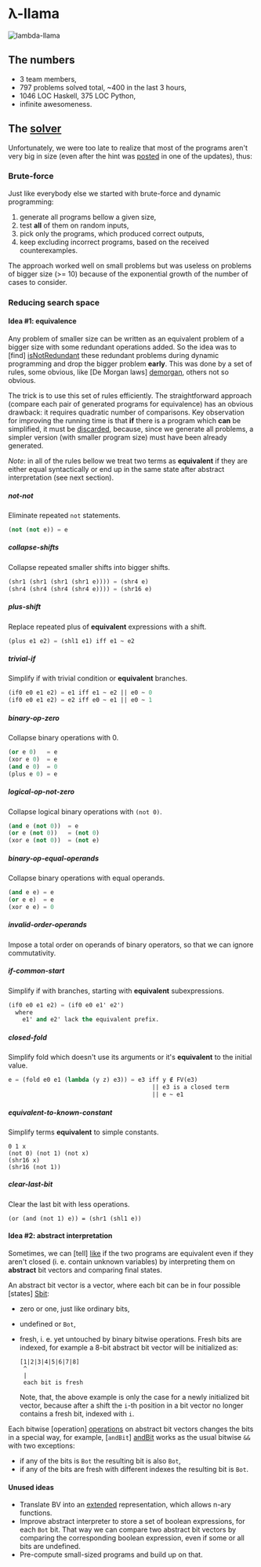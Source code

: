 λ-llama
=======

![lambda-llama](https://secure.gravatar.com/avatar/11ff8bcc12c392ad337115ca30a38fc1?s=250)

## The numbers

* 3 team members,
* 797 problems solved total, ~400 in the last 3 hours,
* 1046 LOC Haskell, 375 LOC Python,
* infinite awesomeness.

## The [solver](https://github.com/superbobry/icfpc2013/blob/master/bin/Submitter.hs#L123)

Unfortunately, we were too late to realize that most of the programs aren't
very big in size (even after the hint was [posted](http://icfpc2013.cloudapp.net)
in one of the updates), thus:

### Brute-force

Just like everybody else we started with brute-force and dynamic programming:

1. generate all programs bellow a given size,
2. test **all** of them on random inputs,
3. pick only the programs, which produced correct outputs,
4. keep excluding incorrect programs, based on the received counterexamples.

The approach worked well on small problems but was useless on problems of
bigger size (>= 10) because of the exponential growth of the number of cases
to consider.

### Reducing search space

#### Idea #1: equivalence

Any problem of smaller size can be written as an equivalent problem of a
bigger size with some redundant operations added. So the idea was to
[find] [isNotRedundant] these redundant problems during dynamic programming
and drop the bigger problem **early**. This was done by a set of rules,
some obvious, like [De Morgan laws] [demorgan], others not so obvious.

The trick is to use this set of rules efficiently. The straightforward
approach (compare each pair of generated programs for equivalence) has
an obvious drawback: it requires quadratic number of comparisons. Key
observation for improving the running time is that **if** there is a
program which **can** be simplified, it must be [discarded][filterRedundant],
because, since we generate all problems, a simpler version (with smaller
program size) must have been already generated.

*Note*: in all of the rules bellow we treat two terms as **equivalent** if
they are either equal syntactically or end up in the same state after
abstract interpretation (see next section).

##### not-not

Eliminate repeated `not` statements.

```lisp
(not (not e)) = e
```

##### collapse-shifts

Collapse repeated smaller shifts into bigger shifts.

```lisp
(shr1 (shr1 (shr1 (shr1 e)))) = (shr4 e)
(shr4 (shr4 (shr4 (shr4 e)))) = (shr16 e)
```

##### plus-shift

Replace repeated plus of **equivalent** expressions with a shift.

```lisp
(plus e1 e2) = (shl1 e1) iff e1 ~ e2
```

##### trivial-if

Simplify if with trivial condition or **equivalent** branches.

```lisp
(if0 e0 e1 e2) = e1 iff e1 ~ e2 || e0 ~ 0
(if0 e0 e1 e2) = e2 iff e0 ~ e1 || e0 ~ 1
```

##### binary-op-zero

Collapse binary operations with 0.

```lisp
(or e 0)   = e
(xor e 0)  = e
(and e 0)  = 0
(plus e 0) = e
```

##### logical-op-not-zero

Collapse logical binary operations with `(not 0)`.

```lisp
(and e (not 0))  = e
(or e (not 0))   = (not 0)
(xor e (not 0))  = (not e)
```

##### binary-op-equal-operands

Collapse binary operations with equal operands.

```lisp
(and e e) = e
(or e e)  = e
(xor e e) = 0
```

##### invalid-order-operands

Impose a total order on operands of binary operators, so that we can ignore
commutativity.

##### if-common-start

Simplify if with branches, starting with **equivalent** subexpressions.

```lisp
(if0 e0 e1 e2) = (if0 e0 e1' e2')
  where
    e1' and e2' lack the equivalent prefix.
```

##### closed-fold

Simplify fold which doesn't use its arguments or it's **equivalent** to
the initial value.

```lisp
e = (fold e0 e1 (lambda (y z) e3)) = e3 iff y ∉ FV(e3)
                                         || e3 is a closed term
                                         || e ~ e1
```

##### equivalent-to-known-constant

Simplify terms **equivalent** to simple constants.

```
0 1 x
(not 0) (not 1) (not x)
(shr16 x)
(shr16 (not 1))
```

##### clear-last-bit

Clear the last bit with less operations.

```
(or (and (not 1) e)) = (shr1 (shl1 e))
```

[filterRedundant]: https://github.com/superbobry/icfpc2013/blob/master/src/Language/BV/Gen.hs#L31
[isNotRedundant]: https://github.com/superbobry/icfpc2013/blob/master/src/Language/BV/Simplifier.hs#L42
[demorgan]: http://en.wikipedia.org/wiki/De_Morgan's_laws

#### Idea #2: abstract interpretation

Sometimes, we can [tell] [like] if the two programs are equivalent even if
they aren't closed (i. e. contain unknown variables) by interpreting them
on **abstract** bit vectors and comparing final states.

An abstract bit vector is a vector, where each bit can be in four possible
[states] [Sbit]:

* zero or one, just like ordinary bits,
* undefined or `Bot`,
* fresh, i. e. yet untouched by binary bitwise operations. Fresh bits are
  indexed, for example a 8-bit abstract bit vector will be initialized as:

  ```
  [1|2|3|4|5|6|7|8]
   ^
   |
   each bit is fresh
  ```
  Note, that, the above example is only the case for a newly initialized
  bit vector, because after a shift the `i`-th position in a bit vector
  no longer contains a fresh bit, indexed with `i`.

Each bitwise [operation] [operations] on abstract bit vectors changes the
bits in a special way, for example, [`andBit`] [andBit] works as the usual
bitwise `&&` with two exceptions:

* if any of the bits is `Bot` the resulting bit is also `Bot`,
* if any of the bits are fresh with different indexes the resulting bit is `Bot`.

[like]: https://github.com/superbobry/icfpc2013/blob/master/src/Language/BV/Symbolic/SEval.hs#L61
[sbit]: https://github.com/superbobry/icfpc2013/blob/master/src/Language/BV/Symbolic/Types.hs#L8
[operations]: https://github.com/superbobry/icfpc2013/blob/master/src/Language/BV/Symbolic/Operations.hs
[andBit]: https://github.com/superbobry/icfpc2013/blob/master/src/Language/BV/Symbolic/Operations.hs#L91

#### Unused ideas

* Translate BV into an [extended][NBV] representation, which allows n-ary
  functions.
* Improve abstract interpreter to store a set of boolean expressions,
  for each `Bot` bit. That way we can compare two abstract bit vectors
  by comparing the corresponding boolean expression, even if some or all
  bits are undefined.
* Pre-compute small-sized programs and build up on that.

[NBV]: https://github.com/superbobry/icfpc2013/tree/master/src/Language/NBV
